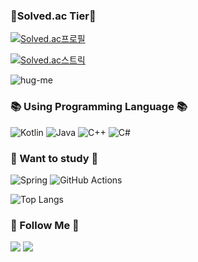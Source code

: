 <h3>
<g-emoji class="g-emoji" alias="medal_sports" fallback-src="https://github.githubassets.com/images/icons/emoji/unicode/1f3c5.png">🏅</g-emoji>Solved.ac Tier🏅
</h3>

[![Solved.ac프로필](http://mazassumnida.wtf/api/v2/generate_badge?boj=salk1104)](https://solved.ac/salk1104)

[![Solved.ac스트릭](http://mazandi.herokuapp.com/api?handle=salk1104&theme=warm)](https://solved.ac/salk1104)

![hug-me](https://user-images.githubusercontent.com/27879670/232321929-c340b1b7-eca3-4769-a525-dd5501c5968b.jpg)

<div align="left">
<h3>📚 Using Programming Language 📚</h3>
<p>

![Kotlin](https://img.shields.io/badge/kotlin-%237F52FF.svg?style=for-the-badge&logo=kotlin&logoColor=white) ![Java](https://img.shields.io/badge/java-%23ED8B00.svg?style=for-the-badge&logo=java&logoColor=white) ![C++](https://img.shields.io/badge/c++-%2300599C.svg?style=for-the-badge&logo=c%2B%2B&logoColor=white) ![C#](https://img.shields.io/badge/c%23-%23239120.svg?style=for-the-badge&logo=c-sharp&logoColor=white)
</p>

<h3>📖 Want to study 📖</h3>

![Spring](https://img.shields.io/badge/spring-%236DB33F.svg?style=for-the-badge&logo=spring&logoColor=white) ![GitHub Actions](https://img.shields.io/badge/github%20actions-%232671E5.svg?style=for-the-badge&logo=githubactions&logoColor=white)

![Top Langs](https://github-readme-stats.vercel.app/api/top-langs/?username=SalkCoding&layout=compact&theme=tokyonight) 
<h3>🌈 Follow Me 🌈</h3>
<p>
    <a href="https://hits.seeyoufarm.com"><img src="https://hits.seeyoufarm.com/api/count/incr/badge.svg?url=https%3A%2F%2Fgithub.com%2Fhyeinisfree&count_bg=%2341B883&title_bg=%23CDC2C2&icon=github.svg&icon_color=%23E7E7E7&title=hits&edge_flat=false"/></a>
    <a href="mailto:josangbeom1104@gmail.com"><img src="https://img.shields.io/badge/Gmail-d14836?style=flat-square&logo=Gmail&logoColor=white&link=josangbeom1104@gmail.com"/></a>
</p>
</div>
